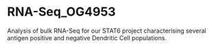# RNA-Seq_OG4953
Analysis of bulk RNA-Seq for our STAT6 project characterising several antigen positive and negative Dendritic Cell populations. 

